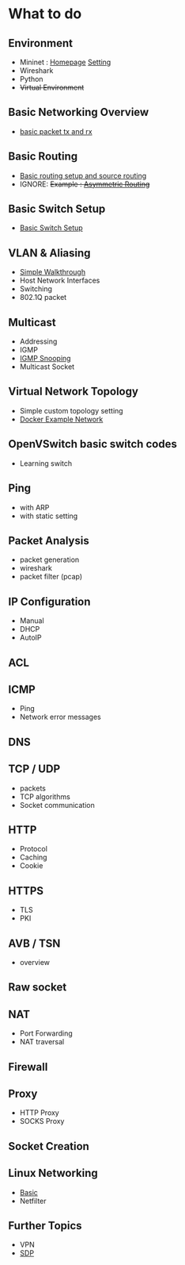 # What to do
## Environment
* Mininet : [Homepage](http://mininet.org/) [Setting](mininet_setting.md)
* Wireshark
* Python
* ~~Virtual Environment~~

## Basic Networking Overview
* [basic packet tx and rx](walkthroughs/basic_overview.md)

## Basic Routing
* [Basic routing setup and source routing](walkthroughs/basic_routing.md)
* IGNORE: ~~Example : [Asymmetric Routing](walkthroughs/routing/asymmetric)~~

## Basic Switch Setup
* [Basic Switch Setup](walkthroughs/basic_switching.md)

## VLAN & Aliasing
* [Simple Walkthrough](walkthroughs/VLANTest.md)
* Host Network Interfaces
* Switching
* 802.1Q packet

## Multicast
* Addressing
* IGMP
* [IGMP Snooping](walkthroughs/simple_igmp_snooping.md)
* Multicast Socket

## Virtual Network Topology
* Simple custom topology setting
* [Docker Example Network](walkthroughs/DockerNet.md)

## OpenVSwitch basic switch codes
* Learning switch

## Ping
* with ARP
* with static setting

## Packet Analysis
* packet generation
* wireshark
* packet filter (pcap)

## IP Configuration
* Manual
* DHCP
* AutoIP

## ACL

## ICMP
* Ping
* Network error messages

## DNS

## TCP / UDP
* packets
* TCP algorithms
* Socket communication

## HTTP
* Protocol
* Caching
* Cookie

## HTTPS
* TLS
* PKI

## AVB / TSN
* overview

## Raw socket

## NAT
* Port Forwarding
* NAT traversal

## Firewall

## Proxy
* HTTP Proxy
* SOCKS Proxy

## Socket Creation

## Linux Networking
* [Basic](https://www.cs.unh.edu/cnrg/people/gherrin/linux-net.html#tth_sEc4.3)
* Netfilter

## Further Topics
* VPN
* [SDP](https://en.wikipedia.org/wiki/Software_Defined_Perimeter)

